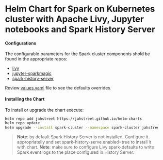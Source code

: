# Helm Chart for Spark on Kubernetes cluster with Apache Livy, Jupyter notebooks and Spark History Server

#### Configurations

The configurable parameters for the Spark cluster components shold be found in the appropriate repos:
- [livy](https://github.com/jahstreet/spark-on-kubernetes-helm/tree/master/charts/livy)
- [jupyter-sparkmagic](https://github.com/jahstreet/spark-on-kubernetes-helm/tree/master/charts/jupyter-sparkmagic)
- [spark-history-server](https://github.com/helm/charts/tree/master/stable/spark-history-server)

Review [values.yaml](values.yaml) file to see the defaults overrides.

#### Installing the Chart

To install or upgrade the chart execute:
```bash
helm repo add jahstreet https://jahstreet.github.io/helm-charts
helm repo update
helm upgrade --install spark-cluster --namespace spark-cluster jahstreet/spark-cluster
```

> **Note**: by default Spark History Server is not installed. Configure it appropriatelly and set spark-history-serve.enabled=true to install it with chart.
> **Note**: make sure to configure Livy spark-defaults to write Spark event logs to the place configured in History Server.

